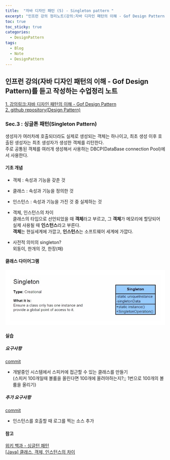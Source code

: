 ```yaml
---
title:  "자바 디자인 패턴 (5) - Singleton pattern "
excerpt: "인프런 강의 정리노트(강의:자바 디자인 패턴의 이해 - Gof Design Pattern)"
toc: true
toc_sticky: true
categories:
  - DesignPattern
tags:
  - Blog
  - Note
  - DesignPattern
---
```

## 인프런 강의(자바 디자인 패턴의 이해 - Gof Design Pattern)를 듣고 작성하는 수업정리 노트  
[1. 강의링크:자바 디자인 패턴의 이해 - Gof Design Pattern](https://www.inflearn.com/course/%EC%9E%90%EB%B0%94-%EB%94%94%EC%9E%90%EC%9D%B8-%ED%8C%A8%ED%84%B4)  
[2. github repository(Design Pattern)](https://github.com/hongjuzzang/DesignPattern)  


### Sec.3 : 싱글톤 패턴(Singleton Pattern)  
생성자가 여러차례 호출되더라도 실제로 생성되는 객체는 하나이고, 최초 생성 이후 호출된 생성자는 최초 생성자가 생성한 객체를 리턴한다.  
주로 공통된 객체를 여러개 생성해서 사용하는 DBCP(DataBase connection Pool)에서 사용한다.  

#### 기초 개념  
* 객체 : 속성과 기능을 갖춘 것  
* 클래스 : 속성과 기능을 정의한 것  
* 인스턴스 : 속성과 기능을 가진 것 중 실제하는 것  


* 객체, 인스턴스의 차이  
클래스의 타입으로 선언되었을 때 **객체**라고 부르고, 그 **객체**가 메모리에 할당되어 실제 사용될 때 **인스턴스**라고 부른다.  
**객체**는 현실세계에 가깝고, **인스턴스**는 소프트웨어 세계에 가깝다.


* 사전적 의미의 singleton?  
외동이, 한개의 것, 한장(패)  


#### 클래스 다이어그램  
![img](/assets/images/post/200717-stpt.jpg)  


#### 실습  
##### 요구사항  
[commit](https://github.com/hongjuzzang/DesignPattern/commit/5ecd896115089f815be1164699391267c63fb929)  
* 개발중인 시스템에서 스피커에 접근할 수 있는 클래스를 만들기  
(스피커 100개일때 볼륨을 올린다면 100개에 올려야하는지?;; 1번으로 100개의 볼륨을 올리기)  


##### 추가 요구사항  
[commit](https://github.com/hongjuzzang/DesignPattern/commit/e03c0614d554a8a75d5c1ffc79ffa879a0ce2086)  
* 인스턴스를 호출할 때 로그를 찍는 소스 추가

#### 참고  
[위키 백과 - 싱글턴 패턴](https://ko.wikipedia.org/wiki/%EC%8B%B1%EA%B8%80%ED%84%B4_%ED%8C%A8%ED%84%B4)  
[[Java] 클래스, 객체, 인스턴스의 차이](https://gmlwjd9405.github.io/2018/09/17/class-object-instance.html)  